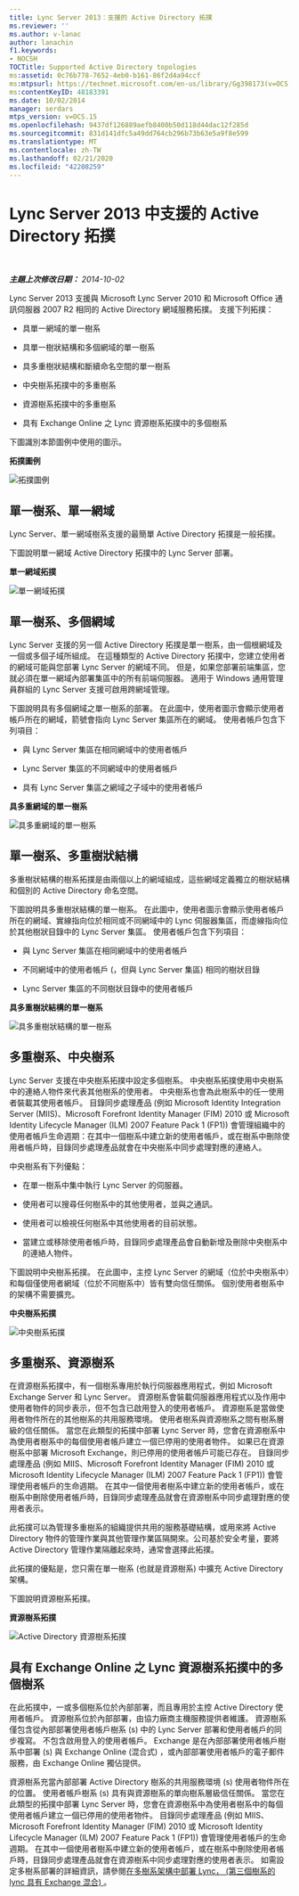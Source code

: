 ```yaml
---
title: Lync Server 2013：支援的 Active Directory 拓撲
ms.reviewer: ''
ms.author: v-lanac
author: lanachin
f1.keywords:
- NOCSH
TOCTitle: Supported Active Directory topologies
ms:assetid: 0c76b778-7652-4eb0-b161-86f2d4a94ccf
ms:mtpsurl: https://technet.microsoft.com/en-us/library/Gg398173(v=OCS.15)
ms:contentKeyID: 48183391
ms.date: 10/02/2014
manager: serdars
mtps_version: v=OCS.15
ms.openlocfilehash: 9437df126889aefb8400b50d118d44dac12f285d
ms.sourcegitcommit: 831d141dfc5a49dd764cb296b73b63e5a9f8e599
ms.translationtype: MT
ms.contentlocale: zh-TW
ms.lasthandoff: 02/21/2020
ms.locfileid: "42208259"
---
```

<div data-xmlns="http://www.w3.org/1999/xhtml">

<div class="topic" data-xmlns="http://www.w3.org/1999/xhtml" data-msxsl="urn:schemas-microsoft-com:xslt" data-cs="https://msdn.microsoft.com/">

<div data-asp="https://msdn2.microsoft.com/asp">

# <a name="supported-active-directory-topologies-in-lync-server-2013"></a>Lync Server 2013 中支援的 Active Directory 拓撲

</div>

<div id="mainSection">

<div id="mainBody">

<span> </span>

_**主題上次修改日期：** 2014-10-02_

Lync Server 2013 支援與 Microsoft Lync Server 2010 和 Microsoft Office 通訊伺服器 2007 R2 相同的 Active Directory 網域服務拓撲。 支援下列拓撲：

  - 具單一網域的單一樹系

  - 具單一樹狀結構和多個網域的單一樹系

  - 具多重樹狀結構和斷續命名空間的單一樹系

  - 中央樹系拓撲中的多重樹系

  - 資源樹系拓撲中的多重樹系

  - 具有 Exchange Online 之 Lync 資源樹系拓撲中的多個樹系

下圖識別本節圖例中使用的圖示。

**拓撲圖例**

![拓撲圖例](images/Gg398173.0c3cc89f-6c43-4bc8-b2ec-61d89e391ee9(OCS.15).jpg "拓撲圖例")

<div>

## <a name="single-forest-single-domain"></a>單一樹系、單一網域

Lync Server、單一網域樹系支援的最簡單 Active Directory 拓撲是一般拓撲。

下圖說明單一網域 Active Directory 拓撲中的 Lync Server 部署。

**單一網域拓撲**

![單一網域拓撲](images/Gg398173.258b3b3f-0558-4a36-a4c2-031be7299668(OCS.15).jpg "單一網域拓撲")

</div>

<div>

## <a name="single-forest-multiple-domains"></a>單一樹系、多個網域

Lync Server 支援的另一個 Active Directory 拓撲是單一樹系，由一個根網域及一個或多個子域所組成。 在這種類型的 Active Directory 拓撲中，您建立使用者的網域可能與您部署 Lync Server 的網域不同。 但是，如果您部署前端集區，您就必須在單一網域內部署集區中的所有前端伺服器。 適用于 Windows 通用管理員群組的 Lync Server 支援可啟用跨網域管理。

下圖說明具有多個網域之單一樹系的部署。 在此圖中，使用者圖示會顯示使用者帳戶所在的網域，箭號會指向 Lync Server 集區所在的網域。 使用者帳戶包含下列項目：

  - 與 Lync Server 集區在相同網域中的使用者帳戶

  - Lync Server 集區的不同網域中的使用者帳戶

  - 具有 Lync Server 集區之網域之子域中的使用者帳戶

**具多重網域的單一樹系**

![具多重網域的單一樹系](images/Gg398173.2b809c72-c3cd-4fad-afe6-8c2dae779750(OCS.15).jpg "具多重網域的單一樹系")

</div>

<div>

## <a name="single-forest-multiple-trees"></a>單一樹系、多重樹狀結構

多重樹狀結構的樹系拓撲是由兩個以上的網域組成，這些網域定義獨立的樹狀結構和個別的 Active Directory 命名空間。

下圖說明具多重樹狀結構的單一樹系。 在此圖中，使用者圖示會顯示使用者帳戶所在的網域、實線指向位於相同或不同網域中的 Lync 伺服器集區，而虛線指向位於其他樹狀目錄中的 Lync Server 集區。 使用者帳戶包含下列項目：

  - 與 Lync Server 集區在相同網域中的使用者帳戶

  - 不同網域中的使用者帳戶 (，但與 Lync Server 集區) 相同的樹狀目錄

  - Lync Server 集區的不同樹狀目錄中的使用者帳戶

**具多重樹狀結構的單一樹系**

![具多重樹狀結構的單一樹系](images/Gg398173.db30fa49-174a-4974-8695-41dd78e39432(OCS.15).jpg "具多重樹狀結構的單一樹系")

</div>

<div>

## <a name="multiple-forests-central-forest"></a>多重樹系、中央樹系

Lync Server 支援在中央樹系拓撲中設定多個樹系。 中央樹系拓撲使用中央樹系中的連絡人物件來代表其他樹系的使用者。 中央樹系也會為此樹系中的任一使用者裝載其使用者帳戶。 目錄同步處理產品 (例如 Microsoft Identity Integration Server (MIIS)、Microsoft Forefront Identity Manager (FIM) 2010 或 Microsoft Identity Lifecycle Manager (ILM) 2007 Feature Pack 1 (FP1)) 會管理組織中的使用者帳戶生命週期：在其中一個樹系中建立新的使用者帳戶，或在樹系中刪除使用者帳戶時，目錄同步處理產品就會在中央樹系中同步處理對應的連絡人。

中央樹系有下列優點：

  - 在單一樹系中集中執行 Lync Server 的伺服器。

  - 使用者可以搜尋任何樹系中的其他使用者，並與之通訊。

  - 使用者可以檢視任何樹系中其他使用者的目前狀態。

  - 當建立或移除使用者帳戶時，目錄同步處理產品會自動新增及刪除中央樹系中的連絡人物件。

下圖說明中央樹系拓撲。 在此圖中，主控 Lync Server 的網域（位於中央樹系中）和每個僅使用者網域（位於不同樹系中）皆有雙向信任關係。 個別使用者樹系中的架構不需要擴充。

**中央樹系拓撲**

![中央樹系拓撲](images/Gg398173.7feb049a-453b-4134-9128-873b83ee1755(OCS.15).jpg "中央樹系拓撲")

</div>

<div>

## <a name="multiple-forests-resource-forest"></a>多重樹系、資源樹系

在資源樹系拓撲中，有一個樹系專用於執行伺服器應用程式，例如 Microsoft Exchange Server 和 Lync Server。 資源樹系會裝載伺服器應用程式以及作用中使用者物件的同步表示，但不包含已啟用登入的使用者帳戶。 資源樹系是當做使用者物件所在的其他樹系的共用服務環境。 使用者樹系與資源樹系之間有樹系層級的信任關係。 當您在此類型的拓撲中部署 Lync Server 時，您會在資源樹系中為使用者樹系中的每個使用者帳戶建立一個已停用的使用者物件。 如果已在資源樹系中部署 Microsoft Exchange，則已停用的使用者帳戶可能已存在。 目錄同步處理產品 (例如 MIIS、Microsoft Forefront Identity Manager (FIM) 2010 或 Microsoft Identity Lifecycle Manager (ILM) 2007 Feature Pack 1 (FP1)) 會管理使用者帳戶的生命週期。 在其中一個使用者樹系中建立新的使用者帳戶，或在樹系中刪除使用者帳戶時，目錄同步處理產品就會在資源樹系中同步處理對應的使用者表示。

此拓撲可以為管理多重樹系的組織提供共用的服務基礎結構，或用來將 Active Directory 物件的管理作業與其他管理作業區隔開來。公司基於安全考量，要將 Active Directory 管理作業隔離起來時，通常會選擇此拓撲。

此拓撲的優點是，您只需在單一樹系 (也就是資源樹系) 中擴充 Active Directory 架構。

下圖說明資源樹系拓撲。

**資源樹系拓撲**

![Active Directory 資源樹系拓撲](images/Gg398173.54ab82f1-e9e5-40f0-a54e-86e340b65c2a(OCS.15).jpg "Active Directory 資源樹系拓撲")

</div>

<div>

## <a name="multiple-forests-in-a-lync-resource-forest-topology-with-exchange-online"></a>具有 Exchange Online 之 Lync 資源樹系拓撲中的多個樹系

在此拓撲中，一或多個樹系位於內部部署，而且專用於主控 Active Directory 使用者帳戶。 資源樹系位於內部部署，由協力廠商主機服務提供者維護。 資源樹系僅包含從內部部署使用者帳戶樹系 (s) 中的 Lync Server 部署和使用者帳戶的同步複寫。 不包含啟用登入的使用者帳戶。 Exchange 是在內部部署使用者帳戶樹系中部署 (s) 與 Exchange Online (混合式) ，或內部部署使用者帳戶的電子郵件服務，由 Exchange Online 獨佔提供。

資源樹系充當內部部署 Active Directory 樹系的共用服務環境 (s) 使用者物件所在的位置。 使用者帳戶樹系 (s) 具有與資源樹系的單向樹系層級信任關係。 當您在此類型的拓撲中部署 Lync Server 時，您會在資源樹系中為使用者樹系中的每個使用者帳戶建立一個已停用的使用者物件。 目錄同步處理產品 (例如 MIIS、Microsoft Forefront Identity Manager (FIM) 2010 或 Microsoft Identity Lifecycle Manager (ILM) 2007 Feature Pack 1 (FP1)) 會管理使用者帳戶的生命週期。 在其中一個使用者樹系中建立新的使用者帳戶，或在樹系中刪除使用者帳戶時，目錄同步處理產品就會在資源樹系中同步處理對應的使用者表示。 如需設定多樹系部署的詳細資訊，請參閱[在多樹系架構中部署 Lync， (第三個樹系的 lync 具有 Exchange 混合) ](https://go.microsoft.com/fwlink/p/?linkid=513216)。

</div>

</div>

<span> </span>

</div>

</div>

</div>

